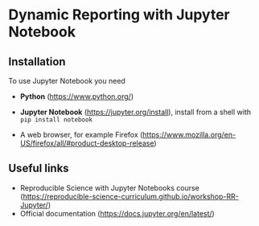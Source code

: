 # Dynamic Reporting with Jupyter Notebook

## Installation

To use Jupyter Notebook you need 

* **Python** (<https://www.python.org/>)

* **Jupyter Notebook** (<https://jupyter.org/install>), install from a shell
  with `pip install notebook`
  
* A web browser, for example Firefox
  (<https://www.mozilla.org/en-US/firefox/all/#product-desktop-release>)

## Useful links

* Reproducible Science with Jupyter Notebooks course (<https://reproducible-science-curriculum.github.io/workshop-RR-Jupyter/>)
* Official documentation (<https://docs.jupyter.org/en/latest/>)
